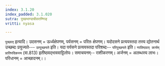 ```yaml
---
index: 3.1.20
index_padded: 3.1.020
sutra: पुच्छभाण्डचीवराण्णिङ्
vritti: nyasa

---
```

`पुच्छात्` इत्यादि। उदसनम् = ऊर्ध्वक्षेपणम्, पर्यसनम् = परितः क्षेपणम्। यदोदसने प्रत्ययस्तदा तस्य द्योतनार्थ उच्छब्दः प्रयुज्यते--- `उत्पुच्छयते` इति। यदा पर्यसने प्रत्ययस्तदा परिशब्दः-- `परिपुच्छयते` इति। `णाविष्ठवत् कार्यम् प्रातिपदिकस्य` (वा.813) इतीष्ठवद्भाववाट्टिलोपः। समाचयनम्-- राशीकरणम्। अर्जनम् = अलब्धस्य लाभः। परिधानम् = आच्छादनम्।।